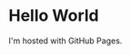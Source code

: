 <!DOCTYPE html>
<html>
  <head>
    <meta charset="utf-8">
    <title>Charlee524</title>
  </head>
  <body>
    <h1> Hello World </h1>
    <p> I'm hosted with GitHub Pages.</p>
  </body>
</html>
